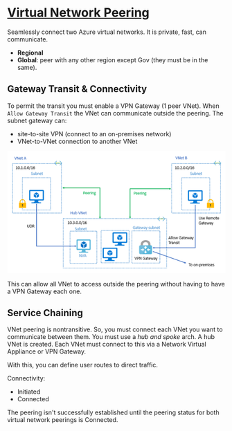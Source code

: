 # [Virtual Network Peering](https://learn.microsoft.com/en-us/training/modules/configure-vnet-peering/2-determine-uses)
Seamlessly connect two Azure virtual networks. It is private, fast, can communicate.
- **Regional**
- **Global**: peer with any other region except Gov (they must be in the same).

## Gateway Transit & Connectivity
To permit the transit you must enable a VPN Gateway (1 peer VNet). When `Allow Gateway Transit` the 
VNet can communicate outside the peering. The subnet gateway can:
- site-to-site VPN (connect to an on-premises network)
- VNet-to-VNet connection to another VNet

![Gateway Transit](img/gateway-transit.png)

This can allow all VNet to access outside the peering without having to have a VPN Gateway each one.

## Service Chaining
VNet peering is nontransitive. So, you must connect each VNet you want to communicate between them. 
You must use a *hub and spoke* arch. A hub VNet is created. Each VNet must connect to this via a
Network Virtual Appliance or VPN Gateway.

With this, you can define user routes to direct traffic.

Connectivity:
- Initiated
- Connected

The peering isn't successfully established until the peering status for both virtual network peerings is Connected.